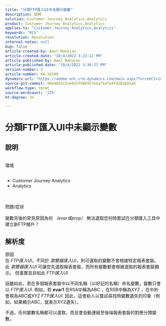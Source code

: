 ```yaml
---
title: "分類FTP匯入UI中未顯示變數"
description: 說明
solution: Customer Journey Analytics,Analytics
product: Customer Journey Analytics,Analytics
applies-to: "Customer Journey Analytics,Analytics"
keywords: "KCS"
resolution: Resolution
internal-notes: null
bug: false
article-created-by: Amol Mahajan
article-created-date: "10/4/2022 3:23:12 PM"
article-published-by: Amol Mahajan
article-published-date: "10/4/2022 3:36:27 PM"
version-number: 3
article-number: KA-16109
dynamics-url: "https://adobe-ent.crm.dynamics.com/main.aspx?forceUCI=1&pagetype=entityrecord&etn=knowledgearticle&id=4138c374-f843-ed11-bba2-002248086a73"
source-git-commit: 9044663c52e015f986957eda75dfe9fd202b91ab
workflow-type: tm+mt
source-wordcount: '229'
ht-degree: 3%

---
```


# 分類FTP匯入UI中未顯示變數

## 說明

<br>環境<br><br>
- Customer Journey Analytics
- Analytics

<br><br>問題/症狀<br><br>
變數背後的常見原因為何 *（evar或prop）* 無法選取您何時嘗試在分類匯入工具中建立新FTP帳戶？


## 解析度

原因<br>
在 *FTP匯入UI*，不同於 *瀏覽器匯入UI*，則可選取的變數不會根據特定報表套裝。 此 *瀏覽器匯入UI* 可讓您先選取報表套裝，而所有變數都會根據選取的報表套裝顯示。 但事實並非如此 *FTP匯入UI*.

話雖如此，若在多個報表套裝中以不同名稱（以好記的名稱）命名變數，變數只會以 *FTP匯入UI*. 例如，若 <b>evar1</b> 在RSA中稱為ABC ，在RSB中稱為XYZ ，在中則會視為ABC或XYZ *FTP匯入UI*. 因此，這會給人以嘗試尋找時變數遺失的印象（例如，如果顯示ABC，就表示XYZ遺失）。

不過，任何變數名稱都可以選取，而且會自動連結至後端報表套裝的對應分類變數。


